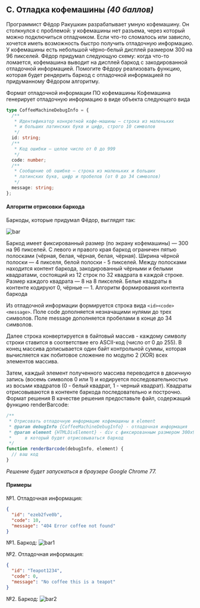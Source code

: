 ## C. Отладка кофемашины _(40 баллов)_

Программист Фёдор Ракушкин разрабатывает умную кофемашину. Он столкнулся с проблемой: у кофемашины нет разъема, через который можно подключиться отладчиком. Если что-то сломалось или зависло, хочется иметь возможность быстро получить отладочную информацию.
У кофемашины есть небольшой чёрно-белый дисплей размером 300 на 96 пикселей. Фёдор придумал следующую схему: когда что-то ломается, кофемашина выводит на дисплей баркод с закодированной отладочной информацией.
Помогите Фёдору реализовать функцию, которая будет рендерить баркод с отладочной информацией по придуманному Фёдором алгоритму.

Формат отладочной информации ПО кофемашины
Кофемашина генерирует отладочную информацию в виде объекта следующего вида

```typescript
type CoffeeMachineDebugInfo = {
  /**
   * Идентификатор конкретной кофе-машины — строка из маленьких
   * и больших латинских букв и цифр, строго 10 символов
   */
  id: string;
  /**
   * Код ошибки — целое число от 0 до 999
   */
  code: number;
  /**
   * Сообщение об ошибке — строка из маленьких и больших
   * латинских букв, цифр и пробелов (от 0 до 34 символов)
   */
  message: string;
};
```

#### Алгоритм отрисовки баркода

Баркоды, которые придумал Фёдор, выглядят так:

![bar](https://contest.yandex.ru/testsys/statement-image?imageId=3c3f8db3612365e5051041388a36d947f066c978d5c324d9218b062bb8765b8c)

Баркод имеет фиксированный размер (по экрану кофемашины) — 300 на 96 пикселей. С левого и правого края баркод ограничен пятью полосками (чёрная, белая, чёрная, белая, чёрная). Ширина чёрной полоски — 4 пикселя, белой полоски - 5 пикселей.
Между полосками находится контент баркода, закодированный чёрными и белыми квадратами, состоящий из 12 строк по 32 квадрата в каждой строке. Размер каждого квадрата — 8 на 8 пикселей.
Белые квадраты в контенте кодируют 0, чёрные — 1.
Алгоритм формирования контента баркода

Из отладочной информации формируется строка вида `<id><code><message>`. Поле code дополняется незначащими нулями до трех символов. Поле message дополняется пробелами в конце до 34 символов.

Далее строка конвертируется в байтовый массив - каждому символу строки ставится в соответствие его ASCII-код (число от 0 до 255). В конец массива дописывается один байт контрольной суммы, которая вычисляется как побитовое сложение по модулю 2 (XOR) всех элементов массива.

Затем, каждый элемент полученного массива переводится в двоичную запись (восемь символов 0 или 1) и кодируется последовательностью из восьми квадратов (0 - белый квадрат, 1 - черный квадрат). Квадраты отрисовываются в контенте баркода последовательно и построчно.
Формат решения
В качестве решения предоставьте файл, содержащий функцию renderBarcode:

```javascript
/**
 * Отрисовать отладочную информацию кофемашины в element
 * @param debugInfo {CoffeeMachineDebugInfo} - отладочная информация
 * @param element {HTMLDivElement} - div с фиксированным размером 300x96 пикселей,
 *     в который будет отрисовываться баркод
 */
function renderBarcode(debugInfo, element) {
  // ваш код
}
```

_Решение будет запускаться в браузере Google Chrome 77._

#### Примеры

№1. Отладочная информация:

```json
{
  "id": "ezeb2fve0b",
  "code": 10,
  "message": "404 Error coffee not found"
}
```

№1. Баркод:
![bar1](https://contest.yandex.ru/testsys/statement-image?imageId=f37625061f759da40ce3e02a28ce7f4abab6c9d8cfd88a3614609051e7b153a7)

№2. Отладочная информация:

```json
{
  "id": "Teapot1234",
  "code": 0,
  "message": "No coffee this is a teapot"
}
```

№2. Баркод:
![bar2](https://contest.yandex.ru/testsys/statement-image?imageId=b195b513214a228276aee97746209ea7ee83cf73cec6e258363178582f124214)

